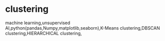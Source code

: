# clustering
machine learning,unsupervised AI,python(pandas,Numpy,matplotlib,seaborn),K-Means clustering,DBSCAN clustering,HIERARCHICAL clustering,
